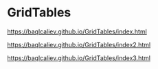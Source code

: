 # GridTables

https://baqlcaliev.github.io/GridTables/index.html

https://baqlcaliev.github.io/GridTables/index2.html

https://baqlcaliev.github.io/GridTables/index3.html
